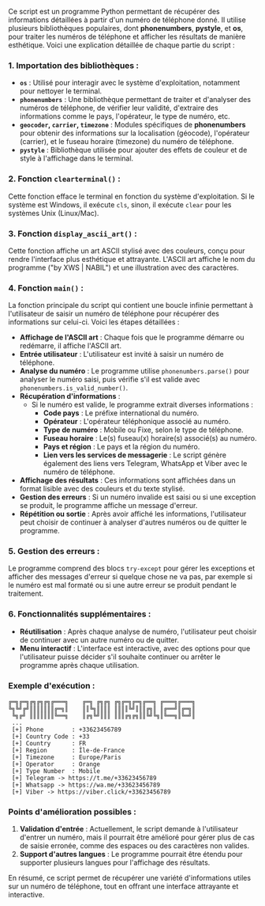 Ce script est un programme Python permettant de récupérer des informations détaillées à partir d'un numéro de téléphone donné. Il utilise plusieurs bibliothèques populaires, dont **phonenumbers**, **pystyle**, et **os**, pour traiter les numéros de téléphone et afficher les résultats de manière esthétique. Voici une explication détaillée de chaque partie du script :

### 1. **Importation des bibliothèques :**
   - **`os`** : Utilisé pour interagir avec le système d'exploitation, notamment pour nettoyer le terminal.
   - **`phonenumbers`** : Une bibliothèque permettant de traiter et d'analyser des numéros de téléphone, de vérifier leur validité, d'extraire des informations comme le pays, l'opérateur, le type de numéro, etc.
   - **`geocoder`, `carrier`, `timezone`** : Modules spécifiques de **phonenumbers** pour obtenir des informations sur la localisation (géocode), l'opérateur (carrier), et le fuseau horaire (timezone) du numéro de téléphone.
   - **`pystyle`** : Bibliothèque utilisée pour ajouter des effets de couleur et de style à l'affichage dans le terminal.

### 2. **Fonction `clearterminal()` :**
   Cette fonction efface le terminal en fonction du système d'exploitation. Si le système est Windows, il exécute `cls`, sinon, il exécute `clear` pour les systèmes Unix (Linux/Mac).

### 3. **Fonction `display_ascii_art()` :**
   Cette fonction affiche un art ASCII stylisé avec des couleurs, conçu pour rendre l'interface plus esthétique et attrayante. L'ASCII art affiche le nom du programme ("by XWS | NABIL") et une illustration avec des caractères.

### 4. **Fonction `main()` :**
   La fonction principale du script qui contient une boucle infinie permettant à l'utilisateur de saisir un numéro de téléphone pour récupérer des informations sur celui-ci. Voici les étapes détaillées :
   - **Affichage de l'ASCII art** : Chaque fois que le programme démarre ou redémarre, il affiche l'ASCII art.
   - **Entrée utilisateur** : L'utilisateur est invité à saisir un numéro de téléphone.
   - **Analyse du numéro** : Le programme utilise `phonenumbers.parse()` pour analyser le numéro saisi, puis vérifie s'il est valide avec `phonenumbers.is_valid_number()`.
   - **Récupération d'informations** :
     - Si le numéro est valide, le programme extrait diverses informations :
       - **Code pays** : Le préfixe international du numéro.
       - **Opérateur** : L'opérateur téléphonique associé au numéro.
       - **Type de numéro** : Mobile ou Fixe, selon le type de téléphone.
       - **Fuseau horaire** : Le(s) fuseau(x) horaire(s) associé(s) au numéro.
       - **Pays et région** : Le pays et la région du numéro.
       - **Lien vers les services de messagerie** : Le script génère également des liens vers Telegram, WhatsApp et Viber avec le numéro de téléphone.
   - **Affichage des résultats** : Ces informations sont affichées dans un format lisible avec des couleurs et du texte stylisé.
   - **Gestion des erreurs** : Si un numéro invalide est saisi ou si une exception se produit, le programme affiche un message d'erreur.
   - **Répétition ou sortie** : Après avoir affiché les informations, l'utilisateur peut choisir de continuer à analyser d'autres numéros ou de quitter le programme.

### 5. **Gestion des erreurs :**
   Le programme comprend des blocs `try-except` pour gérer les exceptions et afficher des messages d'erreur si quelque chose ne va pas, par exemple si le numéro est mal formaté ou si une autre erreur se produit pendant le traitement.

### 6. **Fonctionnalités supplémentaires :**
   - **Réutilisation** : Après chaque analyse de numéro, l'utilisateur peut choisir de continuer avec un autre numéro ou de quitter.
   - **Menu interactif** : L'interface est interactive, avec des options pour que l'utilisateur puisse décider s'il souhaite continuer ou arrêter le programme après chaque utilisation.

### Exemple d'exécution :
   ```
   ╔═╗╔═╗╔╗╔╗╔╗╔═══╗    ╔═╗ ╔╗╔╗ ╔╗╔═╗╔═╗╔══╗ ╔═══╗╔═══╗
   ╚╗╚╝╔╝║║║║║║║╔═╗║    ║║╚╗║║║║ ║║║║╚╝║║║╔╗║ ║╔══╝║╔═╗║
    ╚╗╔╝ ║║║║║║║╚══╗    ║╔╗╚╝║║║ ║║║╔╗╔╗║║╚╝╚╗║╚══╗║╚═╝║
    ...
    [+] Phone        : +33623456789
    [+] Country Code : +33
    [+] Country      : FR
    [+] Region       : Île-de-France
    [+] Timezone     : Europe/Paris
    [+] Operator     : Orange
    [+] Type Number  : Mobile
    [+] Telegram -> https://t.me/+33623456789
    [+] Whatsapp -> https://wa.me/+33623456789
    [+] Viber -> https://viber.click/+33623456789
   ```

### Points d'amélioration possibles :
1. **Validation d'entrée** : Actuellement, le script demande à l'utilisateur d'entrer un numéro, mais il pourrait être amélioré pour gérer plus de cas de saisie erronée, comme des espaces ou des caractères non valides.
2. **Support d'autres langues** : Le programme pourrait être étendu pour supporter plusieurs langues pour l'affichage des résultats.

En résumé, ce script permet de récupérer une variété d'informations utiles sur un numéro de téléphone, tout en offrant une interface attrayante et interactive.